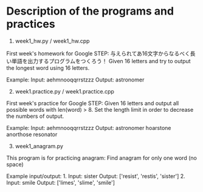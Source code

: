 # Description of the programs and practices


1. week1_hw.py / week1_hw.cpp

First week's homework for Google STEP:
与えられてあ16文字からなるべく長い単語を出力するプログラムをつくろう！
Given 16 letters and try to output the longest word using 16 letters.

Example:
Input: aehmnooqqrrstzzz
Output: astronomer


2. week1.practice.py / week1.practice.cpp

First week's practice for Google STEP:
Given 16 letters and output all possible words with len(word) > 8.
Set the length limit in order to decrease the numbers of output.

Example:
Input: aehmnooqqrrstzzz
Output:
astronomer
hoarstone
anorthose
resonator


3. week1_anagram.py

This program is for practicing anagram:
Find anagram for only one word (no space)

Example input/output:
1.
Input: sister
Output: ['resist', 'restis', 'sister']
2.
Input: smile
Output: ['limes', 'slime', 'smile']

